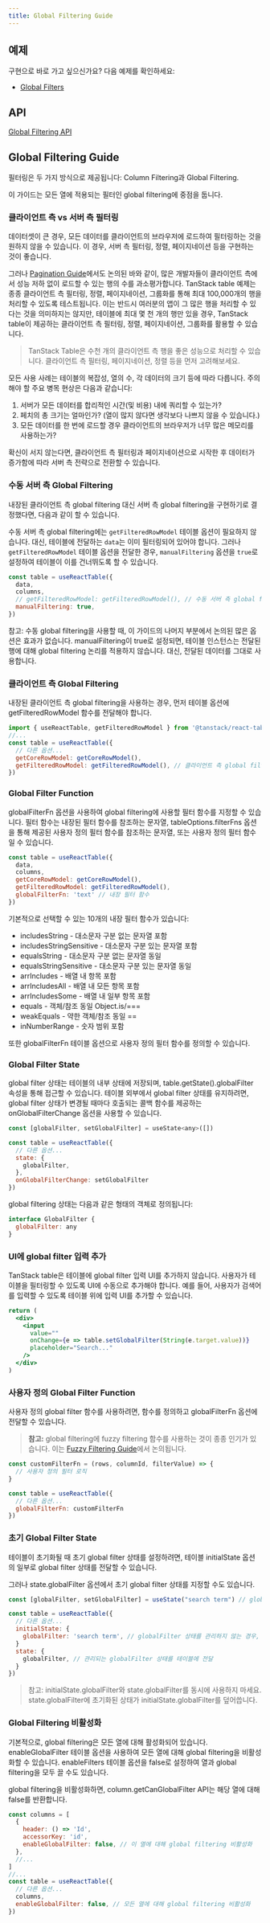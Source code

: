 ```yaml
---
title: Global Filtering Guide
---
```


## 예제

구현으로 바로 가고 싶으신가요? 다음 예제를 확인하세요:

- [Global Filters](../../framework/react/examples/filters-global)

## API

[Global Filtering API](../../api/features/global-filtering)

## Global Filtering Guide

필터링은 두 가지 방식으로 제공됩니다: Column Filtering과 Global Filtering.

이 가이드는 모든 열에 적용되는 필터인 global filtering에 중점을 둡니다.

### 클라이언트 측 vs 서버 측 필터링

데이터셋이 큰 경우, 모든 데이터를 클라이언트의 브라우저에 로드하여 필터링하는 것을 원하지 않을 수 있습니다. 이 경우, 서버 측 필터링, 정렬, 페이지네이션 등을 구현하는 것이 좋습니다.

그러나 [Pagination Guide](../pagination#should-you-use-client-side-pagination)에서도 논의된 바와 같이, 많은 개발자들이 클라이언트 측에서 성능 저하 없이 로드할 수 있는 행의 수를 과소평가합니다. TanStack table 예제는 종종 클라이언트 측 필터링, 정렬, 페이지네이션, 그룹화를 통해 최대 100,000개의 행을 처리할 수 있도록 테스트됩니다. 이는 반드시 여러분의 앱이 그 많은 행을 처리할 수 있다는 것을 의미하지는 않지만, 테이블에 최대 몇 천 개의 행만 있을 경우, TanStack table이 제공하는 클라이언트 측 필터링, 정렬, 페이지네이션, 그룹화를 활용할 수 있습니다.

> TanStack Table은 수천 개의 클라이언트 측 행을 좋은 성능으로 처리할 수 있습니다. 클라이언트 측 필터링, 페이지네이션, 정렬 등을 먼저 고려해보세요.

모든 사용 사례는 테이블의 복잡성, 열의 수, 각 데이터의 크기 등에 따라 다릅니다. 주의해야 할 주요 병목 현상은 다음과 같습니다:

1. 서버가 모든 데이터를 합리적인 시간(및 비용) 내에 쿼리할 수 있는가?
2. 페치의 총 크기는 얼마인가? (열이 많지 않다면 생각보다 나쁘지 않을 수 있습니다.)
3. 모든 데이터를 한 번에 로드할 경우 클라이언트의 브라우저가 너무 많은 메모리를 사용하는가?

확신이 서지 않는다면, 클라이언트 측 필터링과 페이지네이션으로 시작한 후 데이터가 증가함에 따라 서버 측 전략으로 전환할 수 있습니다.

### 수동 서버 측 Global Filtering

내장된 클라이언트 측 global filtering 대신 서버 측 global filtering을 구현하기로 결정했다면, 다음과 같이 할 수 있습니다.

수동 서버 측 global filtering에는 `getFilteredRowModel` 테이블 옵션이 필요하지 않습니다. 대신, 테이블에 전달하는 `data`는 이미 필터링되어 있어야 합니다. 그러나 `getFilteredRowModel` 테이블 옵션을 전달한 경우, `manualFiltering` 옵션을 `true`로 설정하여 테이블이 이를 건너뛰도록 할 수 있습니다.

```jsx
const table = useReactTable({
  data,
  columns,
  // getFilteredRowModel: getFilteredRowModel(), // 수동 서버 측 global filtering에는 필요하지 않음
  manualFiltering: true,
})
```

참고: 수동 global filtering을 사용할 때, 이 가이드의 나머지 부분에서 논의된 많은 옵션은 효과가 없습니다. manualFiltering이 true로 설정되면, 테이블 인스턴스는 전달된 행에 대해 global filtering 논리를 적용하지 않습니다. 대신, 전달된 데이터를 그대로 사용합니다.

### 클라이언트 측 Global Filtering

내장된 클라이언트 측 global filtering을 사용하는 경우, 먼저 테이블 옵션에 getFilteredRowModel 함수를 전달해야 합니다.

```jsx
import { useReactTable, getFilteredRowModel } from '@tanstack/react-table'
//...
const table = useReactTable({
  // 다른 옵션...
  getCoreRowModel: getCoreRowModel(),
  getFilteredRowModel: getFilteredRowModel(), // 클라이언트 측 global filtering에 필요
})
```

### Global Filter Function

globalFilterFn 옵션을 사용하여 global filtering에 사용할 필터 함수를 지정할 수 있습니다. 필터 함수는 내장된 필터 함수를 참조하는 문자열, tableOptions.filterFns 옵션을 통해 제공된 사용자 정의 필터 함수를 참조하는 문자열, 또는 사용자 정의 필터 함수일 수 있습니다.

```jsx
const table = useReactTable({
  data,
  columns,
  getCoreRowModel: getCoreRowModel(),
  getFilteredRowModel: getFilteredRowModel(),
  globalFilterFn: 'text' // 내장 필터 함수
})
```

기본적으로 선택할 수 있는 10개의 내장 필터 함수가 있습니다:

- includesString - 대소문자 구분 없는 문자열 포함
- includesStringSensitive - 대소문자 구분 있는 문자열 포함
- equalsString - 대소문자 구분 없는 문자열 동일
- equalsStringSensitive - 대소문자 구분 있는 문자열 동일
- arrIncludes - 배열 내 항목 포함
- arrIncludesAll - 배열 내 모든 항목 포함
- arrIncludesSome - 배열 내 일부 항목 포함
- equals - 객체/참조 동일 Object.is/===
- weakEquals - 약한 객체/참조 동일 ==
- inNumberRange - 숫자 범위 포함

또한 globalFilterFn 테이블 옵션으로 사용자 정의 필터 함수를 정의할 수 있습니다.

### Global Filter State

global filter 상태는 테이블의 내부 상태에 저장되며, table.getState().globalFilter 속성을 통해 접근할 수 있습니다. 테이블 외부에서 global filter 상태를 유지하려면, global filter 상태가 변경될 때마다 호출되는 콜백 함수를 제공하는 onGlobalFilterChange 옵션을 사용할 수 있습니다.

```jsx
const [globalFilter, setGlobalFilter] = useState<any>([])

const table = useReactTable({
  // 다른 옵션...
  state: {
    globalFilter,
  },
  onGlobalFilterChange: setGlobalFilter
})
```

global filtering 상태는 다음과 같은 형태의 객체로 정의됩니다:

```jsx
interface GlobalFilter {
  globalFilter: any
}
```

### UI에 global filter 입력 추가

TanStack table은 테이블에 global filter 입력 UI를 추가하지 않습니다. 사용자가 테이블을 필터링할 수 있도록 UI에 수동으로 추가해야 합니다. 예를 들어, 사용자가 검색어를 입력할 수 있도록 테이블 위에 입력 UI를 추가할 수 있습니다.

```jsx
return (
  <div>
    <input
      value=""
      onChange={e => table.setGlobalFilter(String(e.target.value))}
      placeholder="Search..."
    />
  </div>
)
```

### 사용자 정의 Global Filter Function

사용자 정의 global filter 함수를 사용하려면, 함수를 정의하고 globalFilterFn 옵션에 전달할 수 있습니다.

> **참고:** global filtering에 fuzzy filtering 함수를 사용하는 것이 종종 인기가 있습니다. 이는 [Fuzzy Filtering Guide](./fuzzy-filtering.md)에서 논의됩니다.

```jsx
const customFilterFn = (rows, columnId, filterValue) => {
  // 사용자 정의 필터 로직
}

const table = useReactTable({
  // 다른 옵션...
  globalFilterFn: customFilterFn
})
```

### 초기 Global Filter State

테이블이 초기화될 때 초기 global filter 상태를 설정하려면, 테이블 initialState 옵션의 일부로 global filter 상태를 전달할 수 있습니다.

그러나 state.globalFilter 옵션에서 초기 global filter 상태를 지정할 수도 있습니다.

```jsx
const [globalFilter, setGlobalFilter] = useState("search term") // globalFilter 상태를 여기서 초기화하는 것이 좋습니다

const table = useReactTable({
  // 다른 옵션...
  initialState: {
    globalFilter: 'search term', // globalFilter 상태를 관리하지 않는 경우, 초기 상태를 여기서 설정
  }
  state: {
    globalFilter, // 관리되는 globalFilter 상태를 테이블에 전달
  }
})
```

> 참고: initialState.globalFilter와 state.globalFilter를 동시에 사용하지 마세요. state.globalFilter에 초기화된 상태가 initialState.globalFilter를 덮어씁니다.

### Global Filtering 비활성화

기본적으로, global filtering은 모든 열에 대해 활성화되어 있습니다. enableGlobalFilter 테이블 옵션을 사용하여 모든 열에 대해 global filtering을 비활성화할 수 있습니다. enableFilters 테이블 옵션을 false로 설정하여 열과 global filtering을 모두 끌 수도 있습니다.

global filtering을 비활성화하면, column.getCanGlobalFilter API는 해당 열에 대해 false를 반환합니다.

```jsx
const columns = [
  {
    header: () => 'Id',
    accessorKey: 'id',
    enableGlobalFilter: false, // 이 열에 대해 global filtering 비활성화
  },
  //...
]
//...
const table = useReactTable({
  // 다른 옵션...
  columns,
  enableGlobalFilter: false, // 모든 열에 대해 global filtering 비활성화
})
```
